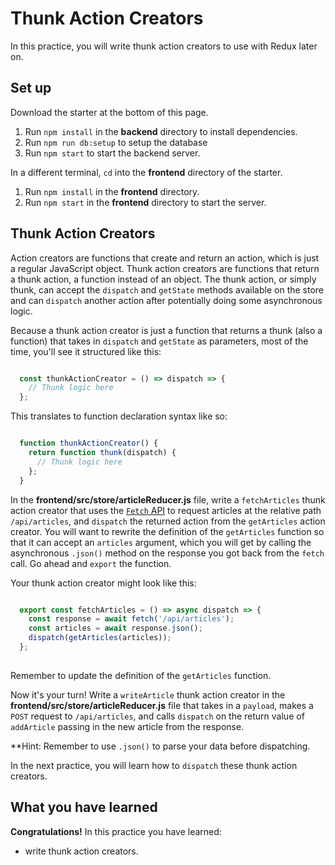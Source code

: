 # Thunk Action Creators

In this practice, you will write thunk action creators to use with Redux later
on.

## Set up

Download the starter at the bottom of this page.

1. Run `npm install` in the **backend** directory to install dependencies.
2. Run `npm run db:setup` to setup the database
3. Run `npm start` to start the backend server.

In a different terminal, `cd` into the **frontend** directory of the starter.

1. Run `npm install` in the **frontend** directory.
2. Run `npm start` in the **frontend** directory to start the server.

## Thunk Action Creators

Action creators are functions that create and return an action, which is just
a regular JavaScript object. Thunk action creators are functions that return
a thunk action, a function instead of an object. The thunk action, or simply 
thunk, can accept the `dispatch` and `getState` methods available on the store 
and can `dispatch` another action after potentially doing some asynchronous 
logic.

Because a thunk action creator is just a function that returns a thunk (also a 
function) that takes in `dispatch` and `getState` as parameters, most of the 
time, you'll see it structured like this:

```js

  const thunkActionCreator = () => dispatch => {
    // Thunk logic here
  };

```

This translates to function declaration syntax like so:

```js

  function thunkActionCreator() {
    return function thunk(dispatch) {
      // Thunk logic here
    };
  }

```

In the **frontend/src/store/articleReducer.js** file, write a `fetchArticles`
thunk action creator that uses the [`Fetch` API][fetch] to request articles at
the relative path `/api/articles`, and `dispatch` the returned action from the
`getArticles` action creator. You will want to rewrite the definition of the
`getArticles` function so that it can accept an `articles` argument, which you
will get by calling the asynchronous `.json()` method on the response you got
back from the `fetch` call. Go ahead and `export` the function.

Your thunk action creator might look like this:

```js

  export const fetchArticles = () => async dispatch => {
    const response = await fetch('/api/articles');
    const articles = await response.json();
    dispatch(getArticles(articles));
  };
  
```

Remember to update the definition of the `getArticles` function.

Now it's your turn! Write a `writeArticle` thunk action creator in the
**frontend/src/store/articleReducer.js** file that takes in a `payload`, makes
a `POST` request to `/api/articles`, and calls `dispatch` on the return value of
`addArticle` passing in the new article from the response.

**Hint: Remember to use `.json()` to parse your data before dispatching. 

In the next practice, you will learn how to `dispatch` these thunk action
creators.

## What you have learned

**Congratulations!** In this practice you have learned:

- write thunk action creators. 

[fetch]: https://developer.mozilla.org/en-US/docs/Web/API/Fetch_API
[code-sandbox]:http://www.codesandbox.io